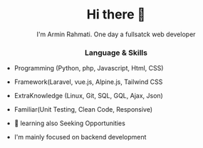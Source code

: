 
<h1 align="center"> Hi there 👋 </h1>
<p align="center"> I'm Armin Rahmati. One day a fullsatck web developer</p>
<!-- <img align="right" src="https://www.kindpng.com/picc/m/274-2748314_freetoedit-menherachan-animegirl-animecute-png-kawaii-anime-girl.png" height="300" width="300"> -->
<h3 align="center"> Language & Skills </h3>

- Programming (Python, php, Javascript, Html, CSS) 
- Framework(Laravel, vue.js, Alpine.js, Tailwind CSS
- ExtraKnowledge (Linux, Git, SQL, GQL, Ajax, Json)
- Familiar(Unit Testing, Clean Code, Responsive)


- 🌱 learning also Seeking Opportunities
- I'm mainly focused on backend development

